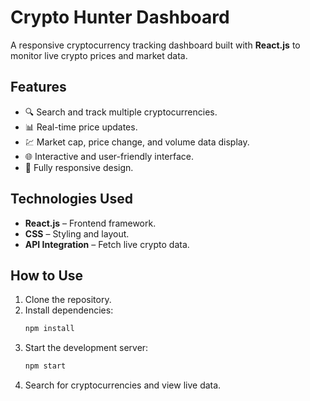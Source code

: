 # Crypto Hunter Dashboard  

A responsive cryptocurrency tracking dashboard built with **React.js** to monitor live crypto prices and market data.  

## Features  
- 🔍 Search and track multiple cryptocurrencies.  
- 📊 Real-time price updates.  
- 💹 Market cap, price change, and volume data display.  
- 🌐 Interactive and user-friendly interface.  
- 📱 Fully responsive design.  

## Technologies Used  
- **React.js** – Frontend framework.  
- **CSS** – Styling and layout.  
- **API Integration** – Fetch live crypto data.  

## How to Use  
1. Clone the repository.  
2. Install dependencies:  
   ```bash
   npm install
   ```  
3. Start the development server:  
   ```bash
   npm start
   ```  
4. Search for cryptocurrencies and view live data.  

 
 
